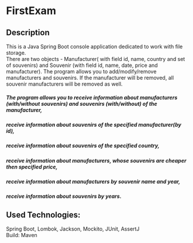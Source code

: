 # FirstExam
<h2> Description </h2>
<div>
This is a Java Spring Boot console application dedicated to work with file storage.
</div>
<div>
There are two objects - Manufacturer( with field id, name, country and set of souvenirs) and Souvenir (with field id, name, date, price and manufacturer).
The program allows you to add/modify/remove manufacturers and souvenirs. 
If the manufacturer will be removed, all souvenir manufacturers will be removed as well.
</div>
<div>
<h5>
The program allows you to receive information about manufacturers (with/without souvenirs) and souvenirs (with/without) of the manufacturer, 
</h5>
<h5>
receive information about souvenirs of the specified manufacturer(by id),
  </h5>
<h5>
receive information about souvenirs of the specified country,
  </h5>
<h5>
receive information about manufacturers, whose souvenirs are cheaper then specified price,
  </h5>
<h5>
receive information about manufacturers by souvenir name and year,
  </h5>
<h5>
receive information about souvenirs by years.
  </h5>
</div>
<h2>Used Technologies:</h2>
 <div>
  Spring Boot, Lombok, Jackson, Mockito, JUnit, AssertJ 
  </div>
  <div>
  Build: Maven
  </dib>
